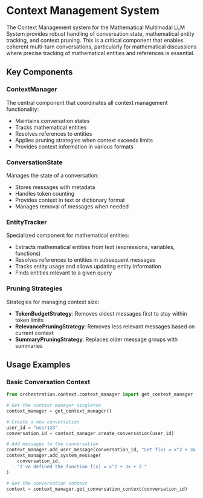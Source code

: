 # Context Management System

The Context Management system for the Mathematical Multimodal LLM System provides robust handling of conversation state, mathematical entity tracking, and context pruning. This is a critical component that enables coherent multi-turn conversations, particularly for mathematical discussions where precise tracking of mathematical entities and references is essential.

## Key Components

### ContextManager

The central component that coordinates all context management functionality:

- Maintains conversation states
- Tracks mathematical entities
- Resolves references to entities
- Applies pruning strategies when context exceeds limits
- Provides context information in various formats

### ConversationState

Manages the state of a conversation:

- Stores messages with metadata
- Handles token counting
- Provides context in text or dictionary format
- Manages removal of messages when needed

### EntityTracker

Specialized component for mathematical entities:

- Extracts mathematical entities from text (expressions, variables, functions)
- Resolves references to entities in subsequent messages
- Tracks entity usage and allows updating entity information
- Finds entities relevant to a given query

### Pruning Strategies

Strategies for managing context size:

- **TokenBudgetStrategy**: Removes oldest messages first to stay within token limits
- **RelevancePruningStrategy**: Removes less relevant messages based on current context
- **SummaryPruningStrategy**: Replaces older message groups with summaries

## Usage Examples

### Basic Conversation Context

```python
from orchestration.context.context_manager import get_context_manager

# Get the context manager singleton
context_manager = get_context_manager()

# Create a new conversation
user_id = "user123"
conversation_id = context_manager.create_conversation(user_id)

# Add messages to the conversation
context_manager.add_user_message(conversation_id, "Let f(x) = x^2 + 3x + 2")
context_manager.add_system_message(
    conversation_id,
    "I've defined the function f(x) = x^2 + 3x + 2."
)

# Get the conversation context
context = context_manager.get_conversation_context(conversation_id)
```
